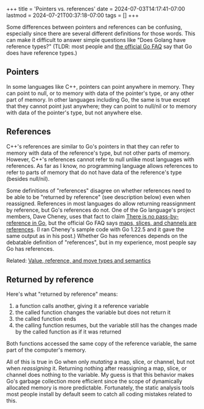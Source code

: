 +++
title = 'Pointers vs. references'
date = 2024-07-03T14:17:41-07:00
lastmod = 2024-07-21T00:37:18-07:00
tags = []
+++

Some differences between pointers and references can be confusing, especially since there are several different definitions for those words. This can make it difficult to answer simple questions like "Does Golang have reference types?" (TLDR: most people and [the official Go FAQ](https://go.dev/doc/faq#references) say that Go does have reference types.)

## Pointers

In some languages like C++, pointers can point anywhere in memory. They can point to null, or to memory with data of the pointer's type, or any other part of memory. In other languages including Go, the same is true except that they cannot point just anywhere; they can point to null/nil or to memory with data of the pointer's type, but not anywhere else.

## References

C++'s references are similar to Go's pointers in that they can refer to memory with data of the reference's type, but not other parts of memory. However, C++'s references cannot refer to null unlike most languages with references. As far as I know, no programming language allows references to refer to parts of memory that do not have data of the reference's type (besides null/nil).

Some definitions of "references" disagree on whether references need to be able to be "returned by reference" (see description below) even when reassigned. References in most languages do allow returning reassignment by reference, but Go's references do not. One of the Go language's project members, Dave Cheney, uses that fact to claim [There is no pass-by-reference in Go](https://dave.cheney.net/2017/04/29/there-is-no-pass-by-reference-in-go), but the official Go FAQ says [maps, slices, and channels are references](https://go.dev/doc/faq#references). (I ran Cheney's sample code with Go 1.22.5 and it gave the same output as in his post.) Whether Go has references depends on the debatable definition of "references", but in my experience, most people say Go has references.

Related: [Value, reference, and move types and semantics](/posts/value-reference-and-move-types-and-semantics)

## Returned by reference

Here's what "returned by reference" means:

1. a function calls another, giving it a reference variable
2. the called function changes the variable but does not return it
3. the called function ends
4. the calling function resumes, but the variable still has the changes made by the called function as if it was returned

Both functions accessed the same copy of the reference variable, the same part of the computer's memory.

All of this is true in Go when only *mutating* a map, slice, or channel, but not when *reassigning* it. Returning nothing after reassigning a map, slice, or channel does nothing to the variable. My guess is that this behavior makes Go's garbage collection more efficient since the scope of dynamically allocated memory is more predictable. Fortunately, the static analysis tools most people install by default seem to catch all coding mistakes related to this.
